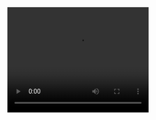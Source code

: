 <video width="320" height="240" controls>
  <source src="https://media.w3.org/2010/05/sintel/trailer_hd.mp4" type="video/mp4">
</video>